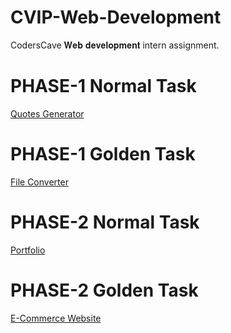 # CVIP-Web-Development
CodersCave 𝐖𝐞𝐛 𝐝𝐞𝐯𝐞𝐥𝐨𝐩𝐦𝐞𝐧𝐭 intern assignment.

# PHASE-1 Normal Task
[Quotes Generator]()

# PHASE-1 Golden Task
[File Converter]()

# PHASE-2 Normal Task
[Portfolio](https://my-portfolio-cvip.netlify.app)

# PHASE-2 Golden Task
[E-Commerce Website](https://aira-clothings.netlify.app)

